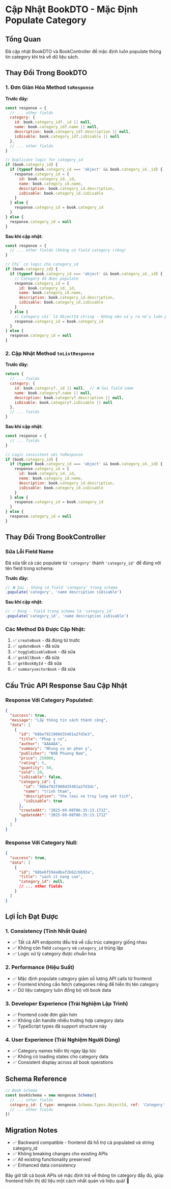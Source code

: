 # Cập Nhật BookDTO - Mặc Định Populate Category

## Tổng Quan
Đã cập nhật BookDTO và BookController để mặc định luôn populate thông tin category khi trả về dữ liệu sách.

## Thay Đổi Trong BookDTO

### 1. Đơn Giản Hóa Method `toResponse`
**Trước đây:**
```javascript
const response = {
  // ... other fields
  category: {
    id: book.category_id?._id || null,
    name: book.category_id?.name || null,
    description: book.category_id?.description || null,
    isDisable: book.category_id?.isDisable || null
  },
  // ... other fields
}

// Duplicate logic for category_id
if (book.category_id) {
  if (typeof book.category_id === 'object' && book.category_id._id) {
    response.category_id = {
      id: book.category_id._id,
      name: book.category_id.name,
      description: book.category_id.description,
      isDisable: book.category_id.isDisable
    }
  } else {
    response.category_id = book.category_id
  }
} else {
  response.category_id = null
}
```

**Sau khi cập nhật:**
```javascript
const response = {
  // ... other fields (không có field category riêng)
}

// Chỉ có logic cho category_id
if (book.category_id) {
  if (typeof book.category_id === 'object' && book.category_id._id) {
    // Category đã được populate
    response.category_id = {
      id: book.category_id._id,
      name: book.category_id.name,
      description: book.category_id.description,
      isDisable: book.category_id.isDisable
    }
  } else {
    // Category chỉ là ObjectId string - không nên xảy ra nếu luôn populate
    response.category_id = book.category_id
  }
} else {
  response.category_id = null
}
```

### 2. Cập Nhật Method `toListResponse`
**Trước đây:**
```javascript
return {
  // ... fields
  category: {
    id: book.category?._id || null,  // ❌ Sai field name
    name: book.category?.name || null,
    description: book.category?.description || null,
    isDisable: book.category?.isDisable || null
  },
  // ... fields
}
```

**Sau khi cập nhật:**
```javascript
const response = {
  // ... fields
}

// Logic consistent với toResponse
if (book.category_id) {
  if (typeof book.category_id === 'object' && book.category_id._id) {
    response.category_id = {
      id: book.category_id._id,
      name: book.category_id.name,
      description: book.category_id.description,
      isDisable: book.category_id.isDisable
    }
  } else {
    response.category_id = book.category_id
  }
} else {
  response.category_id = null
}
```

## Thay Đổi Trong BookController

### Sửa Lỗi Field Name
Đã sửa tất cả các populate từ `'category'` thành `'category_id'` để đúng với tên field trong schema:

**Trước đây:**
```javascript
// ❌ Sai - không có field 'category' trong schema
.populate('category', 'name description isDisable')
```

**Sau khi cập nhật:**
```javascript
// ✅ Đúng - field trong schema là 'category_id'
.populate('category_id', 'name description isDisable')
```

### Các Method Đã Được Cập Nhật:
1. ✅ `createBook` - đã đúng từ trước
2. ✅ `updateBook` - đã sửa
3. ✅ `toggleDisableBook` - đã sửa
4. ✅ `getAllBook` - đã sửa
5. ✅ `getBookById` - đã sửa
6. ✅ `summaryvectorBook` - đã sửa

## Cấu Trúc API Response Sau Cập Nhật

### Response Với Category Populated:
```json
{
  "success": true,
  "message": "Lấy thông tin sách thành công",
  "data": [
    {
      "id": "68be7921900d35401a2fd3e3",
      "title": "Phap y co",
      "author": "AAAAAA",
      "summary": "Nhung vu an phan y",
      "publisher": "NXB Phuong Nam",
      "price": 250000,
      "rating": 5,
      "quantity": 50,
      "sold": 20,
      "isDisable": false,
      "category_id": {
        "id": "68be782f900d35401a2fd3dc",
        "name": "trinh tham",
        "description": "the loai ve truy lung vet tich",
        "isDisable": true
      },
      "createdAt": "2025-09-08T06:35:13.171Z",
      "updatedAt": "2025-09-08T06:35:13.171Z"
    }
  ]
}
```

### Response Với Category Null:
```json
{
  "success": true,
  "data": [
    {
      "id": "68be6f594a8baf2b62cbb93a",
      "title": "sach it nang cao",
      "category_id": null,
      // ... other fields
    }
  ]
}
```

## Lợi Ích Đạt Được

### 1. **Consistency (Tính Nhất Quán)**
- ✅ Tất cả API endpoints đều trả về cấu trúc category giống nhau
- ✅ Không còn field `category` và `category_id` trùng lặp
- ✅ Logic xử lý category được chuẩn hóa

### 2. **Performance (Hiệu Suất)**
- ✅ Mặc định populate category giảm số lượng API calls từ frontend
- ✅ Frontend không cần fetch categories riêng để hiển thị tên category
- ✅ Dữ liệu category luôn đồng bộ với book data

### 3. **Developer Experience (Trải Nghiệm Lập Trình)**
- ✅ Frontend code đơn giản hơn
- ✅ Không cần handle nhiều trường hợp category data
- ✅ TypeScript types đã support structure này

### 4. **User Experience (Trải Nghiệm Người Dùng)**
- ✅ Category names hiển thị ngay lập tức
- ✅ Không có loading states cho category data
- ✅ Consistent display across all book operations

## Schema Reference
```javascript
// Book Schema
const bookSchema = new mongoose.Schema({
  // ... other fields
  category_id: { type: mongoose.Schema.Types.ObjectId, ref: 'Category' },
  // ... other fields
})
```

## Migration Notes
- ✅ Backward compatible - frontend đã hỗ trợ cả populated và string category_id
- ✅ Không breaking changes cho existing APIs
- ✅ All existing functionality preserved
- ✅ Enhanced data consistency

Bây giờ tất cả book APIs sẽ mặc định trả về thông tin category đầy đủ, giúp frontend hiển thị dữ liệu một cách nhất quán và hiệu quả! 🎉
